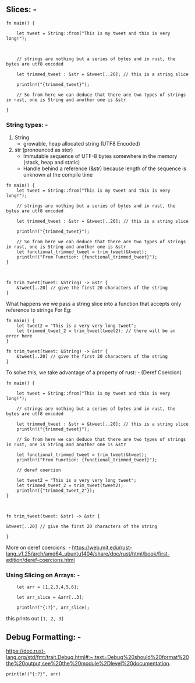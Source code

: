 ## Slices: - 
```
fn main() {

	let tweet = String::from("This is my tweet and this is very long!");
	
	  
	
	// strings are nothing but a series of bytes and in rust, the bytes are utf8 encoded
	
	let trimmed_tweet : &str = &tweet[..20]; // this is a string slice
	
	println!("{trimmed_tweet}");
	
	// So from here we can deduce that there are two types of strings in rust, one is String and another one is &str

}
```

### String types: - 
1. String 
	- growable, heap allocated string (UTF8 Encoded)
2. str (pronounced as ster)
	- Immutable sequence of UTF-8 bytes somewhere in the memory (stack, heap and static)
	- Handle behind a reference (&str) because length of the sequence is unknown at the compile time 

```
fn main() {
	let tweet = String::from("This is my tweet and this is very long!");
	
	// strings are nothing but a series of bytes and in rust, the bytes are utf8 encoded
	
	let trimmed_tweet : &str = &tweet[..20]; // this is a string slice
	
	println!("{trimmed_tweet}");
	
	// So from here we can deduce that there are two types of strings in rust, one is String and another one is &str
	let functional_trimmed_tweet = trim_tweet(&tweet);
	println!("From Function: {functional_trimmed_tweet}");
}

  

fn trim_tweet(tweet: &String) -> &str {
	&tweet[..20] // give the first 20 characters of the string
}
```

What happens we we pass a string slice into a function that accepts only reference to strings 
For Eg: 
```
fn main() {
	let tweet2 = "This is a very very long tweet";
	let trimmed_tweet_2 = trim_tweet(tweet2); // there will be an error here 
}

fn trim_tweet(tweet: &String) -> &str {
	&tweet[..20] // give the first 20 characters of the string
}
```

To solve this, we take advantage of a property of rust: - (Deref Coercion)
```
fn main() {

	let tweet = String::from("This is my tweet and this is very long!");
	
	// strings are nothing but a series of bytes and in rust, the bytes are utf8 encoded
	
	let trimmed_tweet : &str = &tweet[..20]; // this is a string slice
	println!("{trimmed_tweet}");
	
	// So from here we can deduce that there are two types of strings in rust, one is String and another one is &str
	
	let functional_trimmed_tweet = trim_tweet(&tweet);
	println!("From Function: {functional_trimmed_tweet}");
	
	// deref coercion
	
	let tweet2 = "This is a very very long tweet";
	let trimmed_tweet_2 = trim_tweet(tweet2);
	println!({"trimmed_tweet_2"});
}

  

fn trim_tweet(tweet: &str) -> &str {

&tweet[..20] // give the first 20 characters of the string

}
```

More on deref coercions: - 
https://web.mit.edu/rust-lang_v1.25/arch/amd64_ubuntu1404/share/doc/rust/html/book/first-edition/deref-coercions.html


### Using Slicing on Arrays: - 
```
	let arr = [1,2,3,4,5,6];

	let arr_slice = &arr[..3];

	println!("{:?}", arr_slice);
```

this prints out `[1, 2, 3]`
## Debug Formatting: - 
https://doc.rust-lang.org/std/fmt/trait.Debug.html#:~:text=Debug%20should%20format%20the%20output,see%20the%20module%2Dlevel%20documentation.

`println!("{:?}", arr)`
